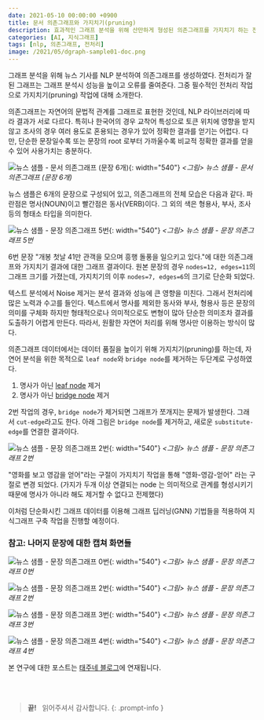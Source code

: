 ```yaml
---
date: 2021-05-10 00:00:00 +0900
title: 문서 의존그래프와 가지치기(pruning)
description: 효과적인 그래프 분석을 위해 산만하게 형성된 의존그래프를 가지치기 하는 전처리 작업에 대해 설명합니다.
categories: [AI, 지식그래프]
tags: [nlp, 의존그래프, 전처리]
image: /2021/05/dgraph-sample01-doc.png
---
```


그래프 분석을 위해 뉴스 기사를 NLP 분석하여 의존그래프를 생성하였다. 전처리가 잘 된 그래프는 그래프 분석시 성능을 높이고 오류를 줄여준다. 그중 필수적인 전처리 작업으로 가지치기(pruning) 작업에 대해 소개한다.

의존그래프는 자연어의 문법적 관계를 그래프로 표현한 것인데, NLP 라이브러리에 따라 결과가 서로 다르다. 특히나 한국어의 경우 교착어 특성으로 토큰 위치에 영향을 받지 않고 조사의 경우 여러 용도로 혼용되는 경우가 있어 정확한 결과를 얻기는 어렵다. 다만, 단순한 문장일수록 또는 문장의 root 로부터 가까울수록 비교적 정확한 결과를 얻을 수 있어 사용가치는 충분하다.

![뉴스 샘플 - 문서 의존그래프 (문장 6개)](/2021/05/dgraph-sample01-doc.png){: width="540"}
_&lt;그림&gt; 뉴스 샘플 - 문서 의존그래프 (문장 6개)_

뉴스 샘플은 6개의 문장으로 구성되어 있고, 의존그래프의 전체 모습은 다음과 같다. 파란점은 명사(NOUN)이고 빨간점은 동사(VERB)이다. 그 외의 색은 형용사, 부사, 조사 등의 형태소 타입을 의미한다.

![뉴스 샘플 - 문장 의존그래프 5번](/2021/05/dgraph-sample01-sen05.png){: width="540"}
_&lt;그림&gt; 뉴스 샘플 - 문장 의존그래프 5번_

6번 문장 "개봉 첫날 41만 관객을 모으며 흥행 돌풍을 일으키고 있다."에 대한 의존그래프와 가지치기 결과에 대한 그래프 결과이다. 원본 문장의 경우 `nodes=12, edges=11`의 그래프 크기를 가졌는데, 가지치기의 이후 `nodes=7, edges=6`의 크기로 단순화 되었다.

텍스트 분석에서 Noise 제거는 분석 결과와 성능에 큰 영향을 미친다. 그래서 전처리에 많은 노력과 수고를 들인다. 텍스트에서 명사를 제외한 동사와 부사, 형용사 등은 문장의 의미를 구체화 하지만 형태적으로나 의미적으로도 변형이 많아 단순한 의미조차 결과를 도출하기 어렵게 만든다. 따라서, 원활한 자연어 처리를 위해 명사만 이용하는 방식이 많다.

의존그래프 데이터에서는 데이터 품질을 높이기 위해 가지치기(pruning)를 하는데, 자연어 분석을 위한 목적으로 `leaf node`와 `bridge node`를 제거하는 두단계로 구성하였다.

1. 명사가 아닌 [leaf node](<https://en.wikipedia.org/wiki/Tree_(graph_theory)>) 제거
2. 명사가 아닌 [bridge node](<https://en.wikipedia.org/wiki/Bridge_(graph_theory)>) 제거

2번 작업의 경우, `bridge node`가 제거되면 그래프가 쪼개지는 문제가 발생한다. 그래서 `cut-edge`라고도 한다. 아래 그림은 `bridge node`를 제거하고, 새로운 `substitute-edge`를 연결한 결과이다.

![뉴스 샘플 - 문장 의존그래프 2번](/2021/05/dgraph-sample01-sen02.png){: width="540"}
_&lt;그림&gt; 뉴스 샘플 - 문장 의존그래프 2번_

"영화를 보고 영감을 얻어"라는 구절이 가지치기 작업을 통해 "영화-영감-얻어" 라는 구절로 변경 되었다. (가지가 두개 이상 연결되는 node 는 의미적으로 관계를 형성시키기 때문에 명사가 아니라 해도 제거할 수 없다고 전제했다)

이처럼 단순화시킨 그래프 데이터를 이용해 그래프 딥러닝(GNN) 기법들을 적용하여 지식그래프 구축 작업을 진행할 예정이다.

### 참고: 나머지 문장에 대한 캡쳐 화면들

![뉴스 샘플 - 문장 의존그래프 0번](/2021/05/dgraph-sample01-sen00.png){: width="540"}
_&lt;그림&gt; 뉴스 샘플 - 문장 의존그래프 0번_

![뉴스 샘플 - 문장 의존그래프 2번](/2021/05/dgraph-sample01-sen02.png){: width="540"}
_&lt;그림&gt; 뉴스 샘플 - 문장 의존그래프 2번_

![뉴스 샘플 - 문장 의존그래프 3번](/2021/05/dgraph-sample01-sen03.png){: width="540"}
_&lt;그림&gt; 뉴스 샘플 - 문장 의존그래프 3번_

![뉴스 샘플 - 문장 의존그래프 4번](/2021/05/dgraph-sample01-sen04.png){: width="540"}
_&lt;그림&gt; 뉴스 샘플 - 문장 의존그래프 4번_

본 연구에 대한 포스트는 [태주네 블로그](https://taejoone.jeju.onl)에 연재됩니다.

&nbsp; <br />
&nbsp; <br />

> **끝!** &nbsp; 읽어주셔서 감사합니다.
{: .prompt-info }
